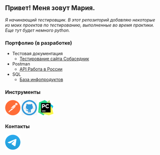 ## Привет! Меня зовут Мария.
_Я начинающий тестировщик.
В этот репозиторий добавляю некоторые из моих проектов по тестированию, выполненные во время практики.
Еще тут будет немного python._ 

### Портфолио (в разработке)
- Тестовая документация
  * [Тестирование сайта Собаседник](https://docs.google.com/spreadsheets/d/1RVEp7daCXG1Ftfxz9ZJGGZutczYXvrca/edit?usp=drive_link&ouid=104390707361906419962&rtpof=true&sd=true/)
  <!-- * [Тест-кейсы](https://) -->
   <!--* [Чек-листы](https://) -->
   <!--* [Баг-репорты](https://) -->
   <!--* [Майнд-карты](https://) -->
- Postman 
   * [API Работа в России](https://github.com/MashaBurger/MashaBurger/blob/main/Postman/trudvsem.api)
- SQL
   * [База инфопродуктов](https://github.com/MashaBurger/MashaBurger/tree/main/SQL)

### Инструменты
 [<img src="https://github.com/MashaBurger/MashaBurger/blob/main/images/Postman.png" alt="Postman" width="50" height="50" />](https://www.postman.com/)
 [<img src="https://github.com/MashaBurger/MashaBurger/blob/main/images/GitHub.png" alt="GitHub" width="50" height="50" />](https://github.com/)
 [<img src="https://github.com/MashaBurger/MashaBurger/blob/main/images/PyCharm.png" alt="PyCharm" width="50" height="50" />](https://www.jetbrains.com/pycharm/)
 
### Контакты
[<img src="https://github.com/MashaBurger/MashaBurger/blob/main/images/TG.png" alt="TG" width="50" height="50" />](https://t.me/Maria_Tyun/)
